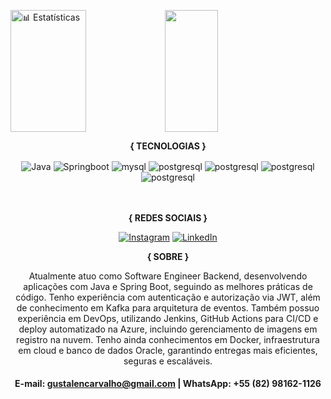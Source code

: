 
<img width="49%" height="195px" src="https://github-readme-stats.vercel.app/api?username=gustalencarvalho&amp;show_icons=true&amp;count_private=true&amp;hide_border=true&amp;title_color=FFFFFF&amp;icon_color=00CD00&amp;text_color=00EE00&amp;bg_color=0d1117" alt="📊 Estatísticas" data-canonical-src="" style="max-width: 100%;"><img width="41%" height="195px" src="https://github-readme-stats.vercel.app/api/top-langs/?username=gustalencarvalho&amp;layout=compact&amp;hide_border=true&amp;title_color=FFFFFF&amp;text_color=00EE00&amp;bg_color=0d1117" data-canonical-src="" style="max-width: 100%;">
 
 <div align="center">

  <strong>{ TECNOLOGIAS }</strong>
  
<img align="center" alt="Java" src="https://img.shields.io/badge/Java-ED8B00?style=for-the-badge&logo=openjdk&logoColor=white">
    <img align="center" alt="Springboot" src="https://img.shields.io/badge/Spring-6DB33F?style=for-the-badge&logo=spring&logoColor=white">
    <img align="center" alt="mysql" src="https://img.shields.io/badge/MySQL-00000F?style=for-the-badge&logo=mysql&logoColor=white">
    <img align="center" alt="postgresql" src="https://img.shields.io/badge/PostgreSQL-316192?style=for-the-badge&logo=postgresql&logoColor=white">
    <img align="center" alt="postgresql" src="https://img.shields.io/badge/Oracle-F80000?style=for-the-badge&logo=oracle&logoColor=white">
    <img align="center" alt="postgresql" src="https://img.shields.io/badge/Apache%20Kafka-000?style=for-the-badge&logo=apachekafka">
    <img align="center" alt="postgresql" src="https://img.shields.io/badge/azure-%230072C6.svg?style=for-the-badge&logo=microsoftazure&logoColor=white">

</div><br><br>

<div align="center">
  
  <strong>{ REDES SOCIAIS }</strong>
  
[![Instagram](https://img.shields.io/badge/Instagram-E4405F?style=for-the-badge&logo=instagram&logoColor=white)](https://www.instagram.com/gustalencarvalho/)
[![LinkedIn](	https://img.shields.io/badge/LinkedIn-0077B5?style=for-the-badge&logo=linkedin&logoColor=white)](https://www.linkedin.com/in/gustavorique/)
 </div>
 
 <div align="center">
 
 <strong>{ SOBRE }</strong>

Atualmente atuo como Software Engineer Backend, desenvolvendo aplicações com Java e Spring Boot, seguindo as melhores práticas de código. Tenho experiência com autenticação e autorização via JWT, além de conhecimento em Kafka para arquitetura de eventos. Também possuo experiência em DevOps, utilizando Jenkins, GitHub Actions para CI/CD e deploy automatizado na Azure, incluindo gerenciamento de imagens em registro na nuvem. Tenho ainda conhecimentos em Docker, infraestrutura em cloud e banco de dados Oracle, garantindo entregas mais eficientes, seguras e escaláveis.

#### E-mail: gustalencarvalho@gmail.com | WhatsApp: +55 (82) 98162-1126
 </div> 
